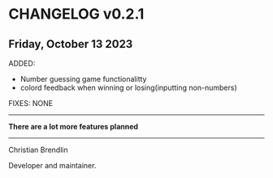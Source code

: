 # CHANGELOG v0.2.1

## Friday, October 13 2023

ADDED:

- Number guessing game functionalitty
- colord feedback when winning or losing(inputting non-numbers)

FIXES:
NONE

---

**There are a lot more features planned**

---

Christian Brendlin

Developer and maintainer.
